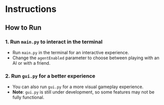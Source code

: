 # Instructions

## How to Run

### 1. Run `main.py` to interact in the terminal
- Run `main.py` in the terminal for an interactive experience.
- Change the `agentEnabled` parameter to choose between playing with an AI or with a friend.

### 2. Run `gui.py` for a better experience
- You can also run `gui.py` for a more visual gameplay experience.
- **Note**: `gui.py` is still under development, so some features may not be fully functional.
